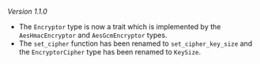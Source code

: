 *Version 1.1.0*

- The `Encryptor` type is now a trait which is implemented by the
  `AesHmacEncryptor` and `AesGcmEncryptor` types.
- The `set_cipher` function has been renamed to `set_cipher_key_size`
  and the `EncryptorCipher` type has been renamed to `KeySize`.
